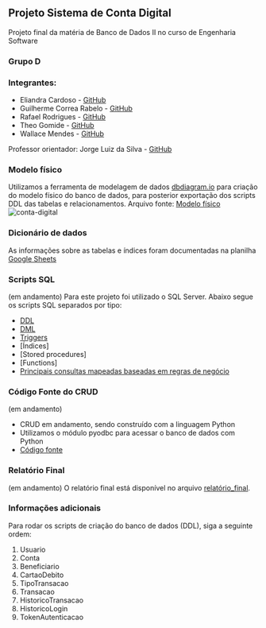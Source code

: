 ## Projeto Sistema de Conta Digital

Projeto final da matéria de Banco de Dados II no curso de Engenharia Software

### Grupo D

### Integrantes:
- Eliandra Cardoso - [GitHub](https://github.com/ardnaile)
- Guilherme Correa Rabelo - [GitHub](https://github.com/GuilhermeCorreaRabelo)
- Rafael Rodrigues - [GitHub](https://github.com/Rafael171022)
- Theo Gomide - [GitHub](https://github.com/theogomide)
- Wallace Mendes - [GitHub](https://github.com/WallaceB2)

Professor orientador: Jorge Luiz da Silva - [GitHub](https://github.com/jlsilva01)

### Modelo físico
Utilizamos a ferramenta de modelagem de dados [dbdiagram.io](https://dbdiagram.io/d/conta-digital-655ff6883be1495787a1352e) para criação do modelo físico do banco de dados, para posterior exportação dos scripts DDL das tabelas e relacionamentos. Arquivo fonte: [Modelo físico](https://dbdiagram.io/d/conta-digital-655ff6883be1495787a1352e)
![conta-digital](https://github.com/ardnaile/conta-digital/assets/106704268/c4195a8b-a1ba-4a91-a5c8-3a3ab26c5e55)

### Dicionário de dados
As informações sobre as tabelas e índices foram documentadas na planilha [Google Sheets](https://docs.google.com/spreadsheets/d/1s7h-08PUFU2ivZUk2W6DeGKcwTwY5Bql/edit#gid=486633979)

### Scripts SQL
(em andamento)
Para este projeto foi utilizado o SQL Server. Abaixo segue os scripts SQL separados por tipo:
- [DDL](https://github.com/ardnaile/conta-digital/tree/main/scripts-DDl)
- [DML](https://github.com/ardnaile/conta-digital/tree/main/scripts-DML)
- [Triggers](https://github.com/ardnaile/conta-digital/blob/main/Triggers.sql)
- [Índices]
- [Stored procedures]
- [Functions]
- [Principais consultas mapeadas baseadas em regras de negócio](https://github.com/ardnaile/conta-digital/commit/6a32c6f978e668bbe935552298f5d0c63639277c)

### Código Fonte do CRUD
(em andamento)
- CRUD em andamento, sendo construído com a linguagem Python
- Utilizamos o módulo pyodbc para acessar o banco de dados com Python
- [Código fonte](https://github.com/ardnaile/conta-digital/blob/9d62c2f165a5c76b404755a9690ff12c1130f531/crud/main.py)

### Relatório Final
(em andamento)
O relatório final está disponível no arquivo [relatório_final](https://alunosatcedu-my.sharepoint.com/:w:/g/personal/eliandra_282421_alunosatc_edu_br/EQE1sWbdF0ZCvfly5NhIUPcBnPq5SxGd54n4OLY7ctD3pQ?e=Fl5JuD).

### Informações adicionais
Para rodar os scripts de criação do banco de dados (DDL), siga a seguinte ordem:<br>
1. Usuario<br>
2. Conta<br>
3. Beneficiario<br>
4. CartaoDebito<br>
5. TipoTransacao<br>
6. Transacao<br>
7. HistoricoTransacao<br>
8. HistoricoLogin<br>
9. TokenAutenticacao
